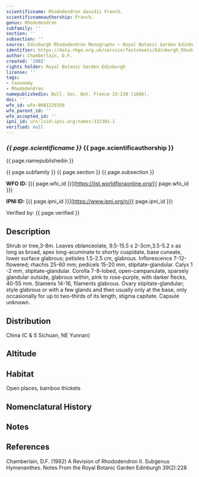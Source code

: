 ```yaml
---
scientificname: Rhododendron davidii Franch.
scientificnameauthorship: Franch.
genus: Rhododendron
subfamily: ''
section: ''
subsection: ''
source: Edinburgh Rhododendron Monographs – Royal Botanic Garden Edinburgh
identifier: https://data.rbge.org.uk/service/factsheets/Edinburgh_Rhododendron_Monographs.xhtml
author: Chamberlain, D.F.
created: '1982'
rights holder: Royal Botanic Garden Edinburgh
license: ''
tags:
- taxonomy
- Rhododendron
namepublishedin: Bull. Soc. Bot. France 33:230 (1886).
doi: ''
wfo_id: wfo-0001229350
wfo_parent_id: ''
wfo_accepted_id: ''
ipni_id: urn:lsid:ipni.org:names:332301-1
verified: null
---
```

### _{{ page.scientificname }}_ {{ page.scientificauthorship }}
 {{ page.namepublishedin }}

{{ page.subfamily }} {{ page.section }} {{ page.subsection }}

**WFO ID:** [{{ page.wfo_id }}](https://list.worldfloraonline.org/{{ page.wfo_id }})

**IPNI ID:** [{{ page.ipni_id }}](https://www.ipni.org/n/{{ page.ipni_id }})

Verified by: {{ page.verified }}



## Description
Shrub or tree,3-8m. Leaves oblanceolate, 9.5-15.5 x 2-3cm,3.5-5.2 x as long as broad, apex long-acuminate to shortly cuspidate, base cuneate, lower surface glabrous; petioles 1.5-2.5 cm, glabrous. Inflorescence 7-12-flowered; rhachis 25-60 mm; pedicels 15-20 mm, stipitate-glandular. Calyx 1 -2 mm, stipitate-glandular. Corolla 7-8-lobed, open-campanulate, sparsely glandular outside, glabrous within, pink to rose-purple, with darker flecks, 40-55 mm. Stamens 14-16, filaments glabrous. Ovary stipitate-glandular; style glabrous or with a few glands and then usually only at the base, only occasionally for up to two-thirds of its length, stigma capitate. Capsule unknown.

## Distribution
China (C & S Sichuan, NE Yunnan)

## Altitude


## Habitat
Open places, bamboo thickets

## Nomenclatural History

                       
## Notes


## References

Chamberlain, D.F. (1982) A Revision of Rhododendron II. Subgenus Hymenanthes. Notes From the Royal Botanic Garden Edinburgh 39(2):228
